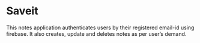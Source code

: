 # Saveit
This notes application authenticates users by their registered email-id using firebase. It also creates, update   and deletes notes as per user’s demand.
